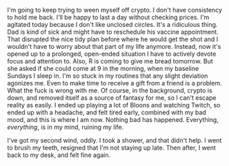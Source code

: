 I'm going to keep trying to ween myself off crypto. I don't have consistency to hold me back. I'll be happy to last a day without checking prices. I'm agitated today because I don't like unclosed circles. It's a ridiculous thing. Dad is kind of sick and might have to reschedule his vaccine appointment. That disrupted the nice tidy plan before where he would get the shot and I wouldn't have to worry about that part of my life anymore. Instead, now it's opened up to a prolonged, open-ended situation I have to actively devote focus and attention to. Also, R is coming to give me bread tomorrow. But she asked if she could come at 9 in the morning, when my baseline Sundays I sleep in. I'm so stuck in my routines that any slight deviation agonizes me. Even to make time to receive a gift from a friend is a problem. What the fuck is wrong with me. Of course, in the background, crypto is down, and removed itself as a source of fantasy for me, so I can't escape reality as easily. I ended up playing a lot of Bloons and watching Twitch, so ended up with a headache, and felt tired early, combined with my bad mood, and this is where I am now. Nothing bad has happened. Everything, *everything*, is in my mind, ruining my life.

I've got my second wind, oddly. I took a shower, and that didn't help. I went to brush my teeth, resigned that I'm not staying up late. Then after, I went back to my desk, and felt fine again.
